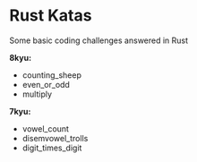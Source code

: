 # Rust Katas

Some basic coding challenges answered in Rust

**8kyu:**
- counting_sheep
- even_or_odd
- multiply

**7kyu:**
- vowel_count
- disemvowel_trolls
- digit_times_digit